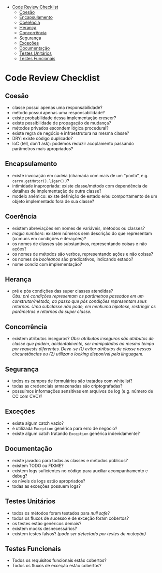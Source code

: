 <!DOCTYPE html>
<html>
   <head>
      <meta charset="utf-8">
      <meta name="viewport" content="width=device-width, initial-scale=1.0">
      <title>Code Review Checklist.md</title>
      <link rel="stylesheet" href="https://stackedit.io/style.css" />
   </head>
   <body class="stackedit">
      <div class="stackedit__left">
         <div class="stackedit__toc">
            <ul>
               <li>
                  <a href="#code-review-checklist">Code Review Checklist</a>
                  <ul>
                     <li><a href="#coesão">Coesão</a></li>
                     <li><a href="#encapsulamento">Encapsulamento</a></li>
                     <li><a href="#coerência">Coerência</a></li>
                     <li><a href="#herança">Herança</a></li>
                     <li><a href="#concorrência">Concorrência</a></li>
                     <li><a href="#segurança">Segurança</a></li>
                     <li><a href="#exceções">Exceções</a></li>
                     <li><a href="#documentação">Documentação</a></li>
                     <li><a href="#testes-unitários">Testes Unitários</a></li>
                     <li><a href="#testes-funcionais">Testes Funcionais</a></li>
                  </ul>
               </li>
            </ul>
         </div>
      </div>
      <div class="stackedit__right">
      <div class="stackedit__html">
         <h1 id="code-review-checklist">Code Review Checklist</h1>
         <h2 id="coesão">Coesão</h2>
         <ul>
            <li>classe possui apenas uma responsabilidade?</li>
            <li>método possui apenas uma responsabilidade?</li>
            <li>existe probabilidade dessa implementação crescer?</li>
            <li>existe possibilidade de propagação de mudança?</li>
            <li>métodos privados escondem lógica procedural?</li>
            <li>existe regra de negócio e infraestrutura na mesma classe?</li>
            <li>DRY: existe código duplicado?</li>
            <li>IoC (tell, don’t ask): podemos reduzir acoplamento passando parâmetros mais apropriados?</li>
         </ul>
         <h2 id="encapsulamento">Encapsulamento</h2>
         <ul>
            <li>existe invocação em cadeia (chamada com mais de um “ponto”, e.g. <code>carro.getMotor().ligar()</code> )?</li>
            <li>intimidade inapropriada: existe classe/método com dependência de detalhes de implementação de outra classe?</li>
            <li>modelo anêmico: existe definição de estado e/ou comportamento de um objeto implementado fora de sua classe?</li>
         </ul>
         <h2 id="coerência">Coerência</h2>
         <ul>
            <li>existem abreviações em nomes de variáveis, métodos ou classes?</li>
            <li><em>magic numbers</em>: existem números sem descrição do que representam (comuns em condições e iterações)?</li>
            <li>os nomes de classes são substantivos, representando coisas e não ações?</li>
            <li>os nomes de métodos são verbos, representando ações e não coisas?</li>
            <li>os nomes de <em>booleanos</em> são predicativos, indicando estado?</li>
            <li>nome condiz com implementação?</li>
         </ul>
         <h2 id="herança">Herança</h2>
         <ul>
            <li>pré e pós condições das super classes atendidas?<br>
               <em>Obs: pré condições representam os parâmetros passados em um construtor/método, ao passo que pós condições representam seus retornos. Uma subclasse não pode, em <em>nenhuma</em> hipótese, restringir os parâmetros e retornos da super classe.</em>
            </li>
         </ul>
         <h2 id="concorrência">Concorrência</h2>
         <ul>
            <li>existem atributos inseguros? <em>Obs: atributos inseguros são atributos de classe que podem, acidentalmente, ser manipulados ao mesmo tempo por requests diferentes. Deve-se (1) evitar atributos de classe nessas circunstâncias ou (2) utilizar o locking disponível pela linguagem.</em></li>
         </ul>
         <h2 id="segurança">Segurança</h2>
         <ul>
            <li>todos os campos de formulários são tratados com whitelist?</li>
            <li>todas as credenciais armazenadas são criptografadas?</li>
            <li>possuímos informações sensitivas em arquivos de log (e.g. número de CC com CVC)?</li>
         </ul>
         <h2 id="exceções">Exceções</h2>
         <ul>
            <li>existe algum catch vazio?</li>
            <li>é utilizada <code>Exception</code> genérica para erro de negócio?</li>
            <li>existe algum catch tratando <code>Exception</code> genérica indevidamente?</li>
         </ul>
         <h2 id="documentação">Documentação</h2>
         <ul>
            <li>existe javadoc para todas as classes e métodos públicos?</li>
            <li>existem TODO ou FIXME?</li>
            <li>existem logs suficientes no código para auxiliar acompanhamento e debug?</li>
            <li>os níveis de logs estão apropriados?</li>
            <li>todas as exceções possuem logs?</li>
         </ul>
         <h2 id="testes-unitários">Testes Unitários</h2>
         <ul>
            <li>todos os métodos foram testados para <em>null safe</em>?</li>
            <li>todos os fluxos de sucesso e de exceção foram cobertos?</li>
            <li>os testes estão genéricos demais?</li>
            <li>existem mocks desnecessários?</li>
            <li>existem testes falsos? <em>(pode ser detectado por testes de mutação)</em></li>
         </ul>
         <h2 id="testes-funcionais">Testes Funcionais</h2>
         <ul>
            <li>Todos os requisitos funcionais estão cobertos?</li>
            <li>Todos os fluxos de exceção estão cobertos?</li>
         </ul>
      </div>
   </body>
</html>

